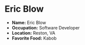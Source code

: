 # Eric Blow

- **Name:** Eric Blow
- **Occupation:** Software Developer
- **Location:** Reston, VA
- **Favorite Food:** Kabob
